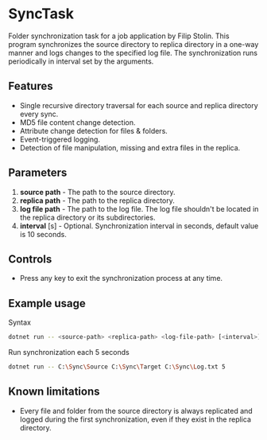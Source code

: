 # SyncTask
 Folder synchronization task for a job application by Filip Stolin. This program synchronizes the source directory to replica directory in a one-way manner and logs changes to the specified log file. The synchronization runs periodically in interval set by the arguments.

 ## Features
  - Single recursive directory traversal for each source and replica directory every sync.
  - MD5 file content change detection.
  - Attribute change detection for files & folders.
  - Event-triggered logging.
  - Detection of file manipulation, missing and extra files in the replica.

 ## Parameters
 1. **source path** - The path to the source directory.
 2. **replica path** - The path to the replica directory.
 3. **log file path** - The path to the log file. The log file shouldn't be located in the replica directory or its subdirectories.
 4. **interval** [s] - Optional. Synchronization interval in seconds, default value is 10 seconds.

 ## Controls
 - Press any key to exit the synchronization process at any time.

 ## Example usage
 Syntax
 ```bash
dotnet run -- <source-path> <replica-path> <log-file-path> [<interval>]
 ```
Run synchronization each 5 seconds
 ```bash
dotnet run -- C:\Sync\Source C:\Sync\Target C:\Sync\Log.txt 5
 ```

## Known limitations
- Every file and folder from the source directory is always replicated and logged during the first synchronization, even if they exist in the replica directory.
